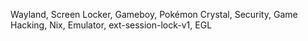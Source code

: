 Wayland, Screen Locker, Gameboy, Pokémon Crystal, Security, Game Hacking, Nix, Emulator, ext-session-lock-v1, EGL
